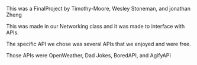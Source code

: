 This was a FinalProject by Timothy-Moore, Wesley Stoneman, and jonathan Zheng

This was made in our Networking class and it was made to interface with APIs.

The specific API we chose was several APIs that we enjoyed and were free.

Those APIs were OpenWeather, Dad Jokes, BoredAPI, and AgifyAPI
